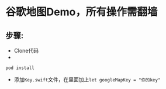 # 谷歌地图Demo，所有操作需翻墙
## 步骤:
- Clone代码<br>
- 
```
pod install
```
- 添加`Key.swift`文件，在里面加上`let googleMapKey = "你的key"`


